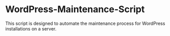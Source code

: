 # WordPress-Maintenance-Script
This script is designed to automate the maintenance process for WordPress installations on a server.

